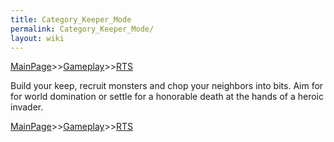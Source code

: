 ```yaml
---
title: Category_Keeper_Mode
permalink: Category_Keeper_Mode/
layout: wiki
---
```


[MainPage](/keeperrl_wiki/ "wikilink")>>[Gameplay](/keeperrl_wiki/Gameplay_Guide "wikilink")>>[RTS](/keeperrl_wiki/RTS "wikilink")

Build your keep, recruit monsters and chop your neighbors into bits. Aim
for for world domination or settle for a honorable death at the hands of
a heroic invader.

[MainPage](/keeperrl_wiki/ "wikilink")>>[Gameplay](/keeperrl_wiki/Gameplay_Guide "wikilink")>>[RTS](/keeperrl_wiki/RTS "wikilink")

